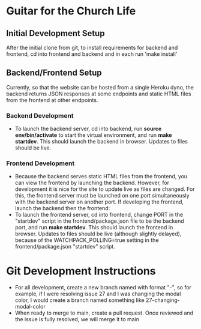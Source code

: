 # Guitar for the Church Life
## Initial Development Setup
After the initial clone from git, to install requirements for backend and frontend, cd into
frontend and backend and in each run 'make install'

## Backend/Frontend Setup
Currently, so that the website can be hosted from a single Heroku dyno, the backend returns
JSON responses at some endpoints and static HTML files from the frontend at other endpoints.

### Backend Development
- To launch the backend server, cd into backend, run **source env/bin/activate** to start the 
  virtual environment, and run **make startdev**. This should launch the backend in browser. 
  Updates to files should be live.

### Frontend Development
- Because the backend serves static HTML files from the frontend, you can view the frontend by
  launching the backend. However, for development it is nice for the site to update live as files
  are changed. For this, the frontend server must be launched on one port simultaneously with the
  backend server on another port. If developing the frontend, launch the backend then the frontend:
- To launch the frontend server, cd into frontend, change PORT in the "startdev" script in the 
  frontend/package.json file to be the backend port, and run **make startdev**. This should launch 
  the frontend in browser. Updates to files should be live (although slightly delayed), because
  of the WATCHPACK_POLLING=true setting in the frontend/package.json "startdev" script.

# Git Development Instructions
- For all development, create a new branch named with format "<issue number>-<issue topic>", so for
  example, if I were resolving issue 27 and I was changing the modal color, I would create a branch
  named something like 27-changing-modal-color
- When ready to merge to main, create a pull request. Once reviewed and the issue is fully resolved,
  we will merge it to main